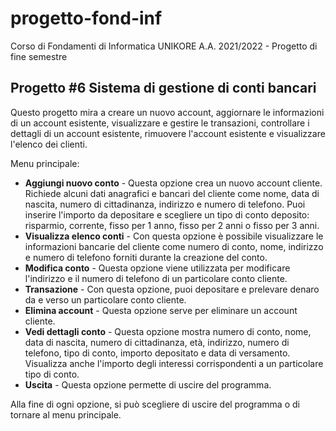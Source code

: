 # progetto-fond-inf
Corso di Fondamenti di Informatica UNIKORE A.A. 2021/2022 - Progetto di fine semestre

## **Progetto #6 Sistema di gestione di conti bancari**

Questo progetto mira a creare un nuovo account, aggiornare le informazioni di un account esistente, visualizzare e gestire le transazioni, controllare i dettagli di un account esistente, rimuovere l'account esistente e visualizzare l'elenco dei clienti.

Menu principale:
- **Aggiungi nuovo conto** - Questa opzione crea un nuovo account cliente. Richiede alcuni dati anagrafici e bancari del cliente come nome, data di nascita, numero di cittadinanza, indirizzo e numero di telefono. Puoi inserire l'importo da depositare e scegliere un tipo di conto deposito: risparmio, corrente, fisso per 1 anno, fisso per 2 anni o fisso per 3 anni.
- **Visualizza elenco conti** - Con questa opzione è possibile visualizzare le informazioni bancarie del cliente come numero di conto, nome, indirizzo e numero di telefono forniti durante la creazione del conto.
- **Modifica conto** - Questa opzione viene utilizzata per modificare l'indirizzo e il numero di telefono di un particolare conto cliente.
- **Transazione** - Con questa opzione, puoi depositare e prelevare denaro da e verso un particolare conto cliente.
- **Elimina account** - Questa opzione serve per eliminare un account cliente.
- **Vedi dettagli conto** - Questa opzione mostra numero di conto, nome, data di nascita, numero di cittadinanza, età, indirizzo, numero di telefono, tipo di conto, importo depositato e data di versamento. Visualizza anche l'importo degli interessi corrispondenti a un particolare tipo di conto.
- **Uscita** - Questa opzione permette di uscire del programma.

Alla fine di ogni opzione, si può scegliere di uscire del programma o di tornare al menu principale.
